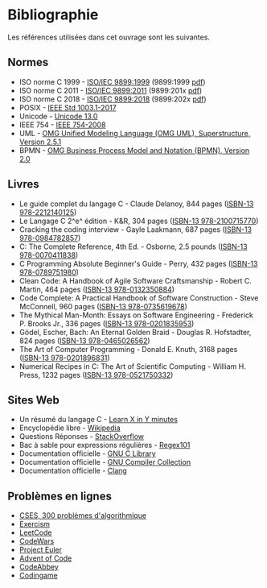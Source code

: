 # Bibliographie

Les références utilisées dans cet ouvrage sont les suivantes.

## Normes

- ISO norme C 1999 - [ISO/IEC 9899:1999](https://www.iso.org/standard/74528.html) (9899:1999 [pdf](https://www.open-std.org/jtc1/sc22/wg14/www/docs/n1256.pdf))
- ISO norme C 2011 - [ISO/IEC 9899:2011](https://www.iso.org/standard/57853.html) (9899:201x [pdf](https://www.open-std.org/jtc1/sc22/wg14/www/docs/n1548.pdf))
- ISO norme C 2018 - [ISO/IEC 9899:2018](https://www.iso.org/standard/74528.html) (9899:202x [pdf](https://www.open-std.org/jtc1/sc22/wg14/www/docs/n2347.pdf))
- POSIX - [IEEE Std 1003.1-2017](https://pubs.opengroup.org/onlinepubs/9699919799/)
- Unicode - [Unicode 13.0](https://www.unicode.org/versions/Unicode13.0.0/)
- IEEE 754 - [IEEE 754-2008](https://ieeexplore.ieee.org/document/4610935)
- UML - [OMG Unified Modeling Language (OMG UML), Superstructure, Version 2.5.1](https://www.omg.org/spec/UML/2.5.1/PDF)
- BPMN - [OMG Business Process Model and Notation (BPMN), Version 2.0](https://www.omg.org/spec/BPMN/2.0/PDF)

## Livres

- Le guide complet du langage C - Claude Delanoy, 844 pages ([ISBN-13 978-2212140125](https://isbnsearch.org/isbn/9782212140125))
- Le Langage C 2^e^ édition - K&R, 304 pages ([ISBN-13 978-2100715770](https://isbnsearch.org/isbn/9782100715770))
- Cracking the coding interview - Gayle Laakmann, 687 pages ([ISBN-13 978-0984782857](https://isbnsearch.org/isbn/9780984782857))
- C: The Complete Reference, 4th Ed. - Osborne, 2.5 pounds ([ISBN-13 978-0070411838](https://isbnsearch.org/isbn/9780070411838))
- C Programming Absolute Beginner's Guide - Perry, 432 pages ([ISBN-13 978-0789751980](https://isbnsearch.org/isbn/9780789751980))
- Clean Code: A Handbook of Agile Software Craftsmanship - Robert C. Martin, 464 pages ([ISBN-13 978-0132350884](https://isbnsearch.org/isbn/9780132350884))
- Code Complete: A Practical Handbook of Software Construction - Steve McConnell, 960 pages ([ISBN-13 978-0735619678](https://isbnsearch.org/isbn/9780735619678))
- The Mythical Man-Month: Essays on Software Engineering - Frederick P. Brooks Jr., 336 pages ([ISBN-13 978-0201835953](https://isbnsearch.org/isbn/9780201835953))
- Gödel, Escher, Bach: An Eternal Golden Braid - Douglas R. Hofstadter, 824 pages ([ISBN-13 978-0465026562](https://isbnsearch.org/isbn/9780465026562))
- The Art of Computer Programming - Donald E. Knuth, 3168 pages ([ISBN-13 978-0201896831](https://isbnsearch.org/isbn/9780201896831))
- Numerical Recipes in C: The Art of Scientific Computing - William H. Press, 1232 pages ([ISBN-13 978-0521750332](https://isbnsearch.org/isbn/9780521750332))

## Sites Web

- Un résumé du langage C - [Learn X in Y minutes](https://learnxinyminutes.com/docs/fr-fr/c-fr/)
- Encyclopédie libre - [Wikipedia](https://www.wikipedia.org)
- Questions Réponses - [StackOverflow](https://stackoverflow.com)
- Bac à sable pour expressions régulières - [Regex101](https://regex101.com)
- Documentation officielle - [GNU C Library](https://www.gnu.org/software/libc/manual)
- Documentation officielle - [GNU Compiler Collection](https://gcc.gnu.org/onlinedocs)
- Documentation officielle - [Clang](https://clang.llvm.org/docs)

## Problèmes en lignes

- [CSES, 300 problèmes d'algorithmique](https://cses.fi/problemset)
- [Exercism](https://exercism.org/tracks/c)
- [LeetCode](https://leetcode.com)
- [CodeWars](https://www.codewars.com)
- [Project Euler](https://projecteuler.net)
- [Advent of Code](https://adventofcode.com)
- [CodeAbbey](http://www.codeabbey.com)
- [Codingame](https://www.codingame.com)